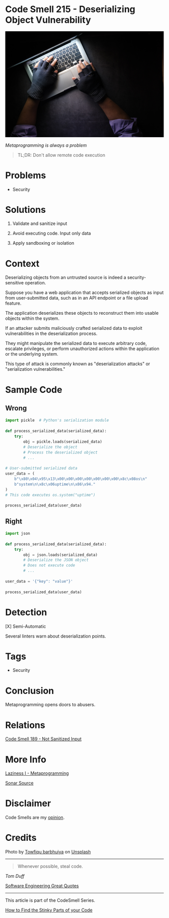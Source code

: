 # Code Smell 215 - Deserializing Object Vulnerability
            
![Code Smell 215 - Deserializing Object Vulnerability](Code%20Smell%20215%20-%20Deserializing%20Object%20Vulnerability.jpg)

*Metaprogramming is always a problem*

> TL;DR: Don't allow remote code execution

# Problems

- Security

# Solutions

1. Validate and sanitize input

2. Avoid executing code. Input only data

3. Apply sandboxing or isolation

# Context

Deserializing objects from an untrusted source is indeed a security-sensitive operation. 

Suppose you have a web application that accepts serialized objects as input from user-submitted data, such as in an API endpoint or a file upload feature. 

The application deserializes these objects to reconstruct them into usable objects within the system.

If an attacker submits maliciously crafted serialized data to exploit vulnerabilities in the deserialization process. 

They might manipulate the serialized data to execute arbitrary code, escalate privileges, or perform unauthorized actions within the application or the underlying system. 

This type of attack is commonly known as "deserialization attacks" or "serialization vulnerabilities."

# Sample Code

## Wrong

[Gist Url]: # (https://gist.github.com/mcsee/4b1c59db5f77bc9d29db5115c6516b46)
```python
import pickle  # Python's serialization module

def process_serialized_data(serialized_data):
    try:
        obj = pickle.loads(serialized_data)  
        # Deserialize the object
        # Process the deserialized object
        # ...

# User-submitted serialized data
user_data = (
    b"\x80\x04\x95\x13\x00\x00\x00\x00\x00\x00\x00\x8c\x08os\n"
    b"system\n\x8c\x06uptime\n\x86\x94."
)
# This code executes os.system("uptime") 

process_serialized_data(user_data)

```

## Right

[Gist Url]: # (https://gist.github.com/mcsee/d6f86ea9959eb68e0604f6249afa8709)
```python
import json

def process_serialized_data(serialized_data):
    try:
        obj = json.loads(serialized_data)  
        # Deserialize the JSON object
        # Does not execute code
        # ...

user_data = '{"key": "value"}'

process_serialized_data(user_data)

```

# Detection

[X] Semi-Automatic 

Several linters warn about deserialization points.

# Tags

- Security

# Conclusion

Metaprogramming opens doors to abusers.

# Relations

[Code Smell 189 - Not Sanitized Input](https://github.com/mcsee/Software-Design-Articles/tree/main/Articles/Code%20Smells/Code%20Smell%20189%20-%20Not%20Sanitized%20Input/readme.md)

# More Info

[Laziness I - Metaprogramming](https://github.com/mcsee/Software-Design-Articles/tree/main/Articles/Theory/Laziness%20I%20-%20Metaprogramming/readme.md)

[Sonar Source](https://rules.sonarsource.com/php/RSPEC-4508)

# Disclaimer

Code Smells are my [opinion](https://github.com/mcsee/Software-Design-Articles/tree/main/Articles/Blogging/I%20Wrote%20More%20than%2090%20Articles%20on%202021%20Here%20is%20What%20I%20Learned/readme.md).

# Credits

Photo by [Towfiqu barbhuiya](https://unsplash.com/@towfiqu999999) on [Unsplash](https://unsplash.com/photos/em5w9_xj3uU)
    
* * *

> Whenever possible, steal code.

_Tom Duff_
 
[Software Engineering Great Quotes](https://github.com/mcsee/Software-Design-Articles/tree/main/Articles/Quotes/Software%20Engineering%20Great%20Quotes/readme.md)

* * *

This article is part of the CodeSmell Series.

[How to Find the Stinky Parts of your Code](https://github.com/mcsee/Software-Design-Articles/tree/main/Articles/Code%20Smells/How%20to%20Find%20the%20Stinky%20parts%20of%20your%20Code/readme.md)